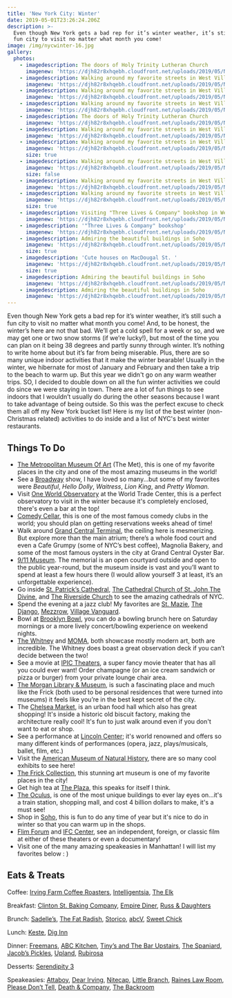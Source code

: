 ```yaml
---
title: 'New York City: Winter'
date: 2019-05-01T23:26:24.206Z
description: >-
  Even though New York gets a bad rep for it’s winter weather, it’s still such a
  fun city to visit no matter what month you come!
image: /img/nycwinter-16.jpg
gallery:
  photos:
    - imagedescription: The doors of Holy Trinity Lutheran Church
      imagenew: 'https://djh82r8xhqebh.cloudfront.net/uploads/2019/05/NYCwinter-1.jpg'
    - imagedescription: Walking around my favorite streets in West Village (near Perry St.)
      imagenew: 'https://djh82r8xhqebh.cloudfront.net/uploads/2019/05/NYCwinter-2.jpg'
    - imagedescription: Walking around my favorite streets in West Village (near Perry St.)
      imagenew: 'https://djh82r8xhqebh.cloudfront.net/uploads/2019/05/NYCwinter-6.jpg'
    - imagedescription: Walking around my favorite streets in West Village (near Perry St.)
      imagenew: 'https://djh82r8xhqebh.cloudfront.net/uploads/2019/05/NYCwinter-5.jpg'
    - imagedescription: The doors of Holy Trinity Lutheran Church
      imagenew: 'https://djh82r8xhqebh.cloudfront.net/uploads/2019/05/NYCwinter-4.jpg'
    - imagedescription: Walking around my favorite streets in West Village (near Perry St.)
      imagenew: 'https://djh82r8xhqebh.cloudfront.net/uploads/2019/05/NYCwinter-9.jpg'
    - imagedescription: Walking around my favorite streets in West Village (near Perry St.)
      imagenew: 'https://djh82r8xhqebh.cloudfront.net/uploads/2019/05/NYCwinter-3.jpg'
      size: true
    - imagedescription: Walking around my favorite streets in West Village (near Perry St.)
      imagenew: 'https://djh82r8xhqebh.cloudfront.net/uploads/2019/05/NYCwinter-7.jpg'
      size: false
    - imagedescription: Walking around my favorite streets in West Village (near Perry St.)
      imagenew: 'https://djh82r8xhqebh.cloudfront.net/uploads/2019/05/NYCwinter-8.jpg'
    - imagedescription: Walking around my favorite streets in West Village (near Perry St.)
      imagenew: 'https://djh82r8xhqebh.cloudfront.net/uploads/2019/05/NYCwinter-10.jpg'
      size: true
    - imagedescription: Visiting "Three Lives & Company" bookshop in West Village
      imagenew: 'https://djh82r8xhqebh.cloudfront.net/uploads/2019/05/NYCwinter-11.jpg'
    - imagedescription: '"Three Lives & Company" bookshop'
      imagenew: 'https://djh82r8xhqebh.cloudfront.net/uploads/2019/05/NYCwinter-12.jpg'
    - imagedescription: Admiring the beautiful buildings in Soho
      imagenew: 'https://djh82r8xhqebh.cloudfront.net/uploads/2019/05/NYCwinter-13.jpg'
      size: true
    - imagedescription: 'Cute houses on MacDougal St. '
      imagenew: 'https://djh82r8xhqebh.cloudfront.net/uploads/2019/05/NYCwinter-16.jpg'
      size: true
    - imagedescription: Admiring the beautiful buildings in Soho
      imagenew: 'https://djh82r8xhqebh.cloudfront.net/uploads/2019/05/NYCwinter-14.jpg'
    - imagedescription: Admiring the beautiful buildings in Soho
      imagenew: 'https://djh82r8xhqebh.cloudfront.net/uploads/2019/05/NYCwinter-15.jpg'
---
```

Even though New York gets a bad rep for it’s winter weather, it’s still such a fun city to visit no matter what month you come! And, to be honest, the winter’s here are not that bad. We’ll get a cold spell for a week or so, and we may get one or two snow storms (if we’re lucky!), but most of the time you can plan on it being 38 degrees and partly sunny through winter. It’s nothing to write home about but it’s far from being miserable. Plus, there are so many unique indoor activities that it make the winter bearable! Usually in the winter, we hibernate for most of January and February and then take a trip to the beach to warm up. But this year we didn't go on any warm weather trips. SO, I decided to double down on all the fun winter activities we could do since we were staying in town. There are a lot of fun things to see indoors that I wouldn’t usually do during the other seasons because I want to take advantage of being outside. So this was the perfect excuse to check them all off my New York bucket list! Here is my list of the best winter (non-Christmas related) activities to do inside and a list of NYC's best winter restaurants. 

## **Things To Do**

* [The Metropolitan Museum Of Art](https://www.metmuseum.org/) (The Met), this is one of my favorite places in the city and one of the most amazing museums in the world!
* See a [Broadway](https://www.broadway.com/) show, I have loved so many...but some of my favorites were _Beautiful_, _Hello Dolly_, _Waitress_, _Lion King_, and _Pretty Woman._
* Visit [One World Observatory](https://oneworldobservatory.com/en-US) at the World Trade Center, this is a perfect observatory to visit in the winter because it's completely enclosed, there's even a bar at the top!
* [Comedy Cellar](https://www.comedycellar.com/), this is one of the most famous comedy clubs in the world; you should plan on getting reservations weeks ahead of time!
* Walk around [Grand Central Terminal](https://www.grandcentralterminal.com/), the ceiling here is mesmerizing. But explore more than the main atrium; there’s a whole food court and even a Cafe Grumpy (some of NYC’s best coffee), Magnolia Bakery, and some of the most famous oysters in the city at Grand Central Oyster Bar.
* [9/11 Museum](https://www.911memorial.org/museum). The memorial is an open courtyard outside and open to the public year-round, but the museum inside is vast and you’ll want to spend at least a few hours there (I would allow yourself 3 at least, it’s an unforgettable experience). 
* Go inside [St. Patrick’s Cathedral](https://saintpatrickscathedral.org/), [The Cathedral Church of St. John The Divine](https://www.stjohndivine.org/), and [The Riverside Church](https://www.trcnyc.org/) to see the amazing cathedrals of NYC.
* Spend the evening at a jazz club! My favorites are [St. Mazie](https://www.stmazie.com/), [The Django](http://www.thedjangonyc.com/), [Mezzrow](https://www.mezzrow.com/), [Village Vanguard](https://villagevanguard.com/).
* Bowl at [Brooklyn Bowl](https://www.brooklynbowl.com/), you can do a bowling brunch here on Saturday mornings or a more lively concert/bowling experience on weekend nights.
* [The Whitney](https://www.whitney.org/) and [MOMA](https://www.moma.org/), both showcase mostly modern art, both are incredible. The Whitney does boast a great observation deck if you can’t decide between the two!
* See a movie at [IPIC Theaters](https://www.ipic.com/), a super fancy movie theater that has all you could ever want! Order champagne (or an ice cream sandwich or pizza or burger) from your private lounge chair area.
* [The Morgan Library & Museum](https://www.themorgan.org/), is such a fascinating place and much like the Frick (both used to be personal residences that were turned into museums) it feels like you’re in the best kept secret of the city. 
* The [Chelsea Market](http://chelseamarket.com/), is an urban food hall which also has great shopping! It's inside a historic old biscuit factory, making the architecture really cool! It's fun to just walk around even if you don't want to eat or shop. 
* See a performance at [Lincoln Center](http://www.lincolncenter.org/); it's world renowned and offers so many different kinds of performances (opera, jazz, plays/musicals, ballet, film, etc.)
* Visit the [American Museum of Natural History](https://www.amnh.org/), there are so many cool exhibits to see here!
* [The Frick Collection](https://www.frick.org/), this stunning art museum is one of my favorite places in the city!
* Get high tea at [The Plaza](https://www.theplazany.com/dining/the-palm-court/), this speaks for itself I think.
* [The Oculus](https://www.instagram.com/oculuswtc/), is one of the most unique buildings to ever lay eyes on...it's a train station, shopping mall, and cost 4 billion dollars to make, it's a must see!
* Shop in [Soho](https://www.nycgo.com/itineraries/essential-soho-shopping-guide), this is fun to do any time of year but it's nice to do in winter so that you can warm up in the shops.
* [Flim Forum](http://filmforum.org/) and [IFC Center](http://www.ifccenter.com/), see an independent, foreign, or classic film at either of these theaters or even a documentary! 
* Visit one of the many amazing speakeasies in Manhattan! I will list my favorites below : )

## **Eats & Treats**

Coffee: [Irving Farm Coffee Roasters](https://www.instagram.com/irvingfarm/), [Intelligentsia](< https://www.instagram.com/intelligentsiacoffee/>), [The Elk](https://www.instagram.com/theelknyc/)

Breakfast: [Clinton St. Baking Company](https://www.instagram.com/clintonstbakingco/), [Empire Diner](https://www.instagram.com/empire_diner/), [Russ & Daughters](https://www.instagram.com/russanddaughters/)

Brunch: [Sadelle’s](https://www.sadelles.com/), [The Fat Radish](https://www.instagram.com/thefatradish/), [Storico](http://storicorestaurant.com/), [abcV](http://www.abchome.com/dine/abcv/), [Sweet Chick](https://www.instagram.com/sweetchicklife/)

Lunch: [Keste](https://www.instagram.com/kestepizza/), [Dig Inn](https://www.instagram.com/diginn/)

Dinner: [Freemans](https://www.instagram.com/freemansrestaurant/), [ABC Kitchen](http://www.abchome.com/dine/abc-kitchen/), [Tiny’s and The Bar Upstairs](https://www.instagram.com/tinysnyc/), [The Spaniard](https://www.instagram.com/thespaniardnyc/), [Jacob’s Pickles](https://www.instagram.com/jacobspickles/), [Upland](https://www.instagram.com/upland_nyc/), [Rubirosa](https://www.instagram.com/rubirosa_nyc/)

Desserts: [Serendipity 3](https://www.instagram.com/serendipity3nyc/)

Speakeasies: [Attaboy](https://www.instagram.com/attaboy134/), [Dear Irving](https://www.instagram.com/dearirving/), [Nitecap](https://www.instagram.com/nitecapnyc/), [Little Branch](https://www.google.com/maps/place/Little+Branch/@40.730122,-74.0072337,17z/data=!3m1!4b1!4m5!3m4!1s0x89c25992e9f28e8d:0xe297f8f503425e5c!8m2!3d40.730118!4d-74.005045), [Raines Law Room](https://www.instagram.com/raineslawroom/), [Please Don’t Tell](https://www.worldsbestbars.com/bar/new-york-city/lower-east-manhattan/pdt-please-dont-tell/), [Death & Company](https://www.instagram.com/deathandcompany/), [The Backroom](https://www.instagram.com/explore/locations/219737435/the-backroom/)
